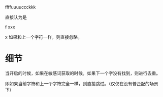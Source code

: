 ffffuuuuccckkk

直接认为是 

f xxx 

x 如果和上一个字符一样，则直接忽略。

# 细节

当开启的时候，如果在敏感词获取的时候，如果下一个字没有找到，则进行去重。

即如果当前字符和上一个字符完全一样，则直接跳过。（仅仅在没有普匹配的场景下）